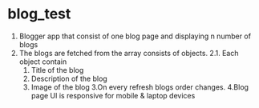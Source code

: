 # blog_test
1. Blogger app that consist of one blog page and displaying n number of blogs 
2. The blogs are fetched from the array consists of objects.
2.1. Each object contain 
     1. Title of the blog
     2. Description of the blog
     3. Image of the blog
3.On every refresh blogs order changes.
4.Blog page UI is responsive for mobile & laptop devices 
